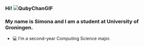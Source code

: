 ### Hi! ![QubyChanGIF](https://user-images.githubusercontent.com/104023917/189488556-a5d56c1e-e1b3-4b7c-8725-114b507de796.gif)

### My name is Simona and I am a student at University of Groningen.
 - 💻 I’m a second-year Computing Science major.

<!--
**Saimo53472/Saimo53472** is a ✨ _special_ ✨ repository because its `README.md` (this file) appears on your GitHub profile.

Here are some ideas to get you started:

- 🔭 I’m currently working on ...
- 🌱 I’m currently learning ...
- 👯 I’m looking to collaborate on ...
- 🤔 I’m looking for help with ...
- 💬 Ask me about ...
- 📫 How to reach me: ...
- 😄 Pronouns: ...
- ⚡ Fun fact: ...
-->
